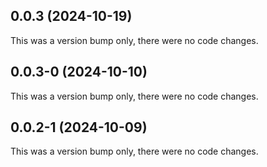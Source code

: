 ## 0.0.3 (2024-10-19)

This was a version bump only, there were no code changes.

## 0.0.3-0 (2024-10-10)

This was a version bump only, there were no code changes.

## 0.0.2-1 (2024-10-09)

This was a version bump only, there were no code changes.